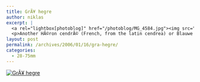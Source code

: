 ```yaml
---
title: GrÃ¥ hegre
author: niklas
excerpt: |
  <a rel="lightbox[photoblog]" href="/photoblog/MG_4584.jpg"><img src="/photoblog/MG_4584.thumb.jpg" url="GrÃ¥ hegre" title="GrÃ¥ hegre"/></a>
  <p>Another HÃ©ron cendrÃ© (French, from the latin cendrea) or Blauwe Reiger og Bloureier (Dutch/Afrikaans). I found <a href="http://hejresiden.olehnielsen.dk/fiskehejre.html">this site</a> that could tell me that there were 6735 couples of these birds in 1992. Hey, I thought the ibis was an exotic bird when I first came to Brisbane. ;-) Shot at f/2.8 in 1/320 seconds with 100 ISO with 71mm zoom</p>
layout: post
permalink: /archives/2006/01/16/gra-hegre/
categories:
  - 28-75mm
---
```

<a rel="lightbox[photoblog]" href="/photoblog/MG_4584.jpg"><img src="/photoblog/MG_4584.sized.jpg" url="GrÃ¥ hegre" title="GrÃ¥ hegre" /></a>